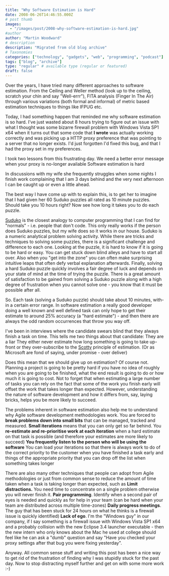 ```yaml
---
title: "Why Software Estimation is Hard"
date: 2008-06-26T14:46:55.000Z
# post thumb
images:
  - "/images/post/2008-why-software-estimation-is-hard.jpg"
#author
author: "Martin Woodward"
# description
description: "Migrated from old blog archive"
# Taxonomies
categories: ["technology", "gadgets", "web", "programming", "podcast"]
tags: ["blog", "archive"]
type: "regular" # available type (regular or featured)
draft: false
---
```


Over the years, I have tried many different approaches to software estimation. From the Ceiling and Weller method (look up to the ceiling, scratch your chin and say "Well-errr"), FITA analysis (Finger In The Air) through various variations (both formal and informal) of metric based estimation techniques to things like IFPUG etc.

Today, I had something happen that reminded me why software estimation is so hard. I've just wasted about 8 hours trying to figure out an issue with what I thought was some bizarre firewall problem with Windows Vista SP1 x64 when it turns out that some code that **I wrote** was actually working correctly and was picking up a HTTP proxy preference that was pointing to a server that no longer exists. I'd just forgotten I'd fixed this bug, and that I had the proxy set in my preferences.

I took two lessons from this frustrating day. We need a better error message when your proxy is no-longer available Software estimation is hard

In discussions with my wife she frequently struggles when some nights I finish work complaining that I am 3 days behind and the very next afternoon I can be caught up or even a little ahead.

The best way I have come up with to explain this, is to get her to imagine that I had given her 60 Suduko puzzles all rated as 10 minute puzzles. Should take you 10 hours right? Now see how long it takes you to do each puzzle.

[Suduko](http://en.wikipedia.org/wiki/Suduko) is the closest analogy to computer programming that I can find for "normals" - i.e. people that don't code. This only really works if the person does Suduko puzzles, but my wife does so it works in our house. Suduko is a numeric analytical problem solving activity. While there are tricks and techniques to solving some puzzles, there is a significant challenge and difference to each one. Looking at the puzzle, it is hard to know if it is going to be hard or easy. You can get stuck down blind alleys and have to start all over. Also when you "get into the zone" you can often make surprising intuitive leaps that often defy verbal explanation afterwards. Finally, solving a hard Suduko puzzle quickly involves a fair degree of luck and depends on your state of mind at the time of trying the puzzle. There is a great amount of satisfaction to be gained from solving a Suduko puzzle along with a high degree of frustration when you cannot solve one - you know that it must be possible after all.

So. Each task (solving a Suduko puzzle) should take about 10 minutes, with-in a certain error range. In software estimation a really good developer doing a well known and well defined task can only hope to get their estimate to around 25% accuracy (a "hard estimate") - and then there are always the odd random occurrences that throw you way off.

I've been in interviews where the candidate swears blind that they always finish a task on time. This tells me two things about that candidate: They are a liar They either never estimate how long something is going to take up-front or they over-subscribe to the [Scotty](http://en.wikipedia.org/wiki/Montgomery_Scott) principle of estimation. (Or as Microsoft are fond of saying, under promise - over deliver)

Does this mean that we should give up on estimation? Of course not. Planning a project is going to be pretty hard if you have no idea of roughly when you are going to be finished, what the end result is going to do or how much it is going to cost. Not to forget that when estimating a large number of tasks you can rely on the fact that some of the work you finish early will offset the work that takes longer than expected. However, understanding the nature of software development and how it differs from, say, laying bricks, helps you be more likely to succeed.

The problems inherent in software estimation also help me to understand why Agile software development methodologies work. You are forced to **break problems down into small bits** that can be managed, tracked and measured. **Small iterations** means that you can only get so far behind. You **re-estimate and re-prioritise work at each iteration** when a hard estimate on that task is possible (and therefore your estimates are more likely to succeed) **You frequently listen **to the person who will be** using the software** You can load your iterations so that there is always work to do of the correct priority to the customer when you have finished a task early and things of the appropriate priority that you can drop off the list when something takes longer

There are also many other techniques that people can adopt from Agile methodologies or just from common sense to reduce the amount of time taken when a task is taking longer than expected, such as **Limit distractions.** You need time to concentrate on a single problem otherwise you will never finish it. **Pair programming**. Identify when a second pair of eyes is needed and quickly as for help in your team (can be hard when your team are distributed across multiple time-zones) **Daily progress meetings**. The guy that has been stuck for 24 hours on what he thinks is a firewall issue is quickly identified) **Lack of ego**. I'm the "Windows guy" in our company, if I say something is a firewall issue with Windows Vista SP1 x64 and a probably collision with the new Eclipse 3.4 launcher executable - then the new intern who only knows about the Mac he used at college should feel like he can ask a "dumb" question and say "Have you checked your proxy settings after that bug you were fixing yesterday".

Anyway. All common sense stuff and writing this post has been a nice way to get rid of the frustration of finding why I was stupidly stuck for the past day. Now to stop distracting myself further and get on with some more work :-)
